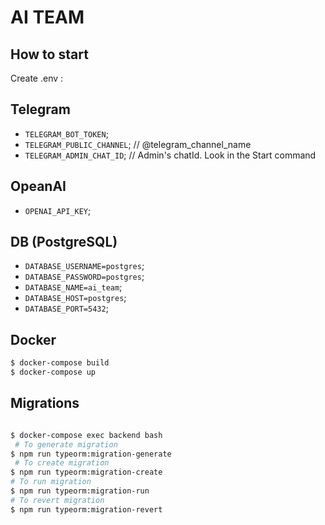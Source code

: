 # AI TEAM

## How to start

Create .env :

## Telegram

- `TELEGRAM_BOT_TOKEN`;
- `TELEGRAM_PUBLIC_CHANNEL`; // @telegram_channel_name
- `TELEGRAM_ADMIN_CHAT_ID`; // Admin's chatId. Look in the Start command

## OpeanAI

- `OPENAI_API_KEY`;

## DB (PostgreSQL)

- `DATABASE_USERNAME=postgres`;
- `DATABASE_PASSWORD=postgres`;
- `DATABASE_NAME=ai_team`;
- `DATABASE_HOST=postgres`;
- `DATABASE_PORT=5432`;

## Docker

```bash
$ docker-compose build
$ docker-compose up
```

## Migrations

```bash

$ docker-compose exec backend bash
 # To generate migration
$ npm run typeorm:migration-generate
 # To create migration
$ npm run typeorm:migration-create
# To run migration
$ npm run typeorm:migration-run
# To revert migration
$ npm run typeorm:migration-revert
```
